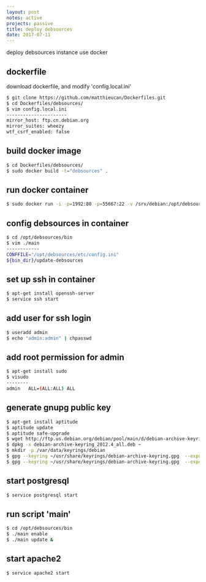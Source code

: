 ```yaml
---
layout: post
notes: active
projects: passive
title: deploy debsources
date: 2017-07-11
---
```


deploy debsources instance use docker

dockerfile
----------

download dockerfile, and modify 'config.local.ini'

```sh
$ git clone https://github.com/matthieucan/Dockerfiles.git
$ cd Dockerfiles/debsources/
$ vim config.local.ini
----------------------
mirror_host: ftp.cn.debian.org
mirror_suites: wheezy
wtf_csrf_enabled: false
```

build docker image
------------------

```sh
$ cd Dockerfiles/debsources/
$ sudo docker build -t="debsources" .
```

run docker container
--------------------

```sh
$ sudo docker run -i -p=1992:80 -p=55667:22 -v /srv/debian:/opt/debsources/testdata -t debsources bash
```

config debsources in container
------------------------------

```sh
$ cd /opt/debsources/bin
$ vim ./main
------------
CONFFILE="/opt/debsources/etc/config.ini"
${bin_dir}/update-debsources
```

set up ssh in container
-----------------------

```sh
$ apt-get install openssh-server
$ service ssh start
```

add user for ssh login
----------------------

```sh
$ useradd admin
$ echo "admin:admin" | chpasswd
```

add root permission for admin
-----------------------------

```sh
$ apt-get install sudo
$ visudo
--------
admin   ALL=(ALL:ALL) ALL
```

generate gnupg public key
-------------------------

```sh
$ apt-get install aptitude
$ aptitude update
$ aptitude safe-upgrade
$ wget http://ftp.us.debian.org/debian/pool/main/d/debian-archive-keyring/debian-archive-keyring_2012.4_all.deb
$ dpkg -x debian-archive-keyring_2012.4_all.deb ~
$ mkdir -p /var/data/keyrings/debian
$ gpg --keyring ~/usr/share/keyrings/debian-archive-keyring.gpg  --export | gpg --no-default-keyring --keyring /var/data/keyrings/debian/trustedkeys.gpg --import
$ gpg --keyring ~/usr/share/keyrings/debian-archive-keyring.gpg  --export | gpg --no-default-keyring --keyring /.gnupg/trustedkeys.gpg --import
```

start postgresql
----------------

```sh
$ service postgresql start
```

run script 'main'
-----------------

```sh
$ cd /opt/debsources/bin
$ ./main enable
$ ./main update &
```

start apache2
-------------

```sh
$ service apache2 start
```
